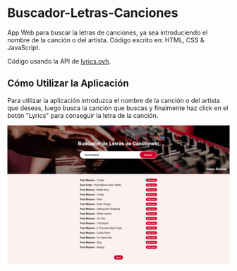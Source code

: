 # Buscador-Letras-Canciones

App Web para buscar la letras de canciones, ya sea introduciendo el nombre de la canción o del artista. 
Código escrito en: HTML, CSS & JavaScript.

Código usando la API de [lyrics.ovh](https://lyrics.ovh/).

## Cómo Utilizar la Aplicación

Para utilizar la aplicación introduzca el nombre de la canción o del artista que deseas, luego busca la canción que buscas y finalmente haz click en el botón "Lyrics" para conseguir la letra de la canción.

![](img/SS.png)



